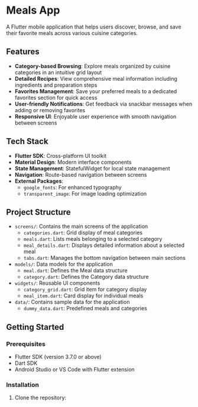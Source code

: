 # Meals App

A Flutter mobile application that helps users discover, browse, and save their favorite meals across various cuisine categories.

## Features

- **Category-based Browsing**: Explore meals organized by cuisine categories in an intuitive grid layout
- **Detailed Recipes**: View comprehensive meal information including ingredients and preparation steps
- **Favorites Management**: Save your preferred meals to a dedicated favorites section for quick access
- **User-friendly Notifications**: Get feedback via snackbar messages when adding or removing favorites
- **Responsive UI**: Enjoyable user experience with smooth navigation between screens


## Tech Stack

- **Flutter SDK**: Cross-platform UI toolkit
- **Material Design**: Modern interface components
- **State Management**: StatefulWidget for local state management
- **Navigation**: Route-based navigation between screens
- **External Packages**:
  - `google_fonts`: For enhanced typography
  - `transparent_image`: For image loading optimization

## Project Structure

- `screens/`: Contains the main screens of the application
  - `categories.dart`: Grid display of meal categories
  - `meals.dart`: Lists meals belonging to a selected category
  - `meal_details.dart`: Displays detailed information about a selected meal
  - `tabs.dart`: Manages the bottom navigation between main sections
- `models/`: Data models for the application
  - `meal.dart`: Defines the Meal data structure
  - `category.dart`: Defines the Category data structure
- `widgets/`: Reusable UI components
  - `category_grid.dart`: Grid item for category display
  - `meal_item.dart`: Card display for individual meals
- `data/`: Contains sample data for the application
  - `dummy_data.dart`: Predefined meals and categories

## Getting Started

### Prerequisites

- Flutter SDK (version 3.7.0 or above)
- Dart SDK
- Android Studio or VS Code with Flutter extension

### Installation

1. Clone the repository: